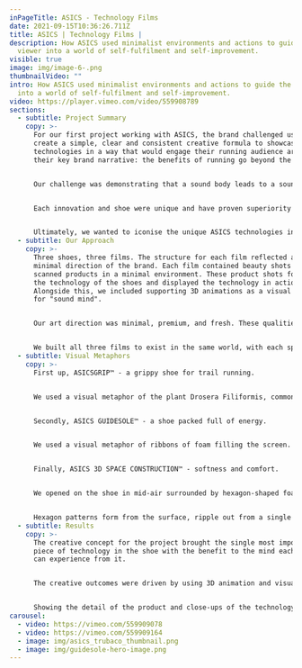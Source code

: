 ```yaml
---
inPageTitle: ASICS - Technology Films
date: 2021-09-15T10:36:26.711Z
title: ASICS | Technology Films |
description: How ASICS used minimalist environments and actions to guide the
  viewer into a world of self-fulfilment and self-improvement.
visible: true
image: img/image-6-.png
thumbnailVideo: ""
intro: How ASICS used minimalist environments and actions to guide the viewer
  into a world of self-fulfilment and self-improvement.
video: https://player.vimeo.com/video/559908789
sections:
  - subtitle: Project Summary
    copy: >-
      For our first project working with ASICS, the brand challenged us to
      create a simple, clear and consistent creative formula to showcase their
      technologies in a way that would engage their running audience around
      their key brand narrative: the benefits of running go beyond the body.


      Our challenge was demonstrating that a sound body leads to a sound mind.


      Each innovation and shoe were unique and have proven superiority vs. their competitors. They tapped into specific needs and insights from their audience and have been acclaimed by influencers and media.


      Ultimately, we wanted to iconise the unique ASICS technologies in a way that celebrated both the key functional benefits of the product, “Sound Body”, and the mental benefit for the runner, “Sound Mind”­­.
  - subtitle: Our Approach
    copy: >-
      Three shoes, three films. The structure for each film reflected a new,
      minimal direction of the brand. Each film contained beauty shots of 3D
      scanned products in a minimal environment. These product shots focused on
      the technology of the shoes and displayed the technology in action.
      Alongside this, we included supporting 3D animations as a visual metaphor
      for "sound mind".


      Our art direction was minimal, premium, and fresh. These qualities highlighted 'Sound Mind and Sound Body’ and represented the same level of craft and thoughtfulness as go into the products themselves.


      We built all three films to exist in the same world, with each space will having subtle changes that help tie into some of the key benefits of that shoe. No props or objects had greater detail than the product itself.
  - subtitle: Visual Metaphors
    copy: >-
      First up, ASICSGRIP™ - a grippy shoe for trail running. 


      We used a visual metaphor of the plant Drosera Filiformis, commonly known as the thread-leaved sundew. It’s a small, insectivorous, rosette-forming species of perennial herb. A species of sundew, it is unusual within its genus in that the long, erect, filiform (thread-like) leaves of this plant unroll in spirals. 


      Secondly, ASICS GUIDESOLE™ - a shoe packed full of energy.


      We used a visual metaphor of ribbons of foam filling the screen. They rush from the shoe, sending a wave of energy through the ribbons. The energy causes a chaotic motion of continuous waves, and the energy continued to pass through the waves as they all find a synchronised rhythm.


      Finally, ASICS 3D SPACE CONSTRUCTION™ - softness and comfort. 


      We opened on the shoe in mid-air surrounded by hexagon-shaped foam cushions and stone balls. Stone balls collide with the base of the shoe. We see the bottom of the shoe cushion the impact, then the hex cushions surrounding the shoe protecting it from the stone spheres.


      Hexagon patterns form from the surface, ripple out from a single piece of foam. We then see the grid of hexagon foam and push the foam to show how soft it is. Finally, we cut to a top-down angle of the shoe falling towards a foam pit made from hexagon cushions.
  - subtitle: Results
    copy: >-
      The creative concept for the project brought the single most important
      piece of technology in the shoe with the benefit to the mind each consumer
      can experience from it. 


      The creative outcomes were driven by using 3D animation and visual effects, enhancing the qualities of the technology inside the shoes. The materials used reflected the technical benefits of the shoe and focus the viewer on these. Light, brightly coloured gradients contrasted with soft foams and stone textures. 


      Showing the detail of the product and close-ups of the technology in dynamic positions, we used light to create contrasting areas of focus and highlight the technology of the shoe. Environmental lighting helped show the wider minimalist world through tranquil, soft shadows and moving light.
carousel:
  - video: https://vimeo.com/559909078
  - video: https://vimeo.com/559909164
  - image: img/asics_trubaco_thumbnail.png
  - image: img/guidesole-hero-image.png
---
```


